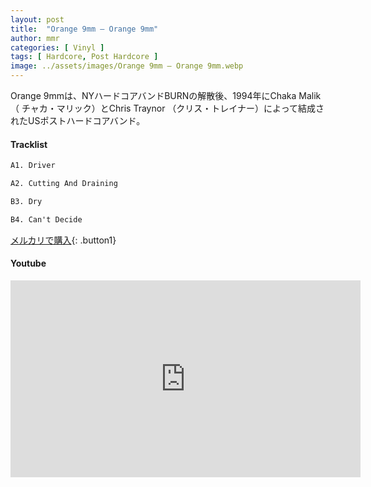```yaml
---
layout: post
title:  "Orange 9mm – Orange 9mm"
author: mmr
categories: [ Vinyl ]
tags: [ Hardcore, Post Hardcore ]
image: ../assets/images/Orange 9mm – Orange 9mm.webp
---
```


Orange 9mmは、NYハードコアバンドBURNの解散後、1994年にChaka Malik（ チャカ・マリック）とChris Traynor （クリス・トレイナー）によって結成されたUSポストハードコアバンド。

#### Tracklist
```md
A1. Driver

A2. Cutting And Draining

B3. Dry

B4. Can't Decide
```

[メルカリで購入](https://jp.mercari.com/item/m11216499808?afid=6142608987){: .button1}

#### Youtube
<iframe width="560" height="315" src="https://www.youtube.com/embed/JFAyoeCAZCc?si=A8mUpVIMcAp9Tw7W" title="YouTube video player" frameborder="0" allow="accelerometer; autoplay; clipboard-write; encrypted-media; gyroscope; picture-in-picture; web-share" referrerpolicy="strict-origin-when-cross-origin" allowfullscreen></iframe>